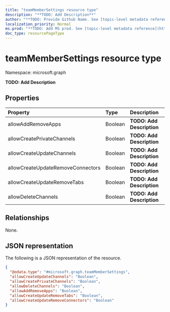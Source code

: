```yaml
---
title: "teamMemberSettings resource type"
description: "**TODO: Add Description**"
author: "**TODO: Provide Github Name. See [topic-level metadata reference](https://msgo.azurewebsites.net/add/document/guidelines/metadata.html#topic-level-metadata)**"
localization_priority: Normal
ms.prod: "**TODO: Add MS prod. See [topic-level metadata reference](https://msgo.azurewebsites.net/add/document/guidelines/metadata.html#topic-level-metadata)**"
doc_type: resourcePageType
---
```


# teamMemberSettings resource type

Namespace: microsoft.graph

**TODO: Add Description**

## Properties
|Property|Type|Description|
|:---|:---|:---|
|allowAddRemoveApps|Boolean|**TODO: Add Description**|
|allowCreatePrivateChannels|Boolean|**TODO: Add Description**|
|allowCreateUpdateChannels|Boolean|**TODO: Add Description**|
|allowCreateUpdateRemoveConnectors|Boolean|**TODO: Add Description**|
|allowCreateUpdateRemoveTabs|Boolean|**TODO: Add Description**|
|allowDeleteChannels|Boolean|**TODO: Add Description**|

## Relationships
None.

## JSON representation
The following is a JSON representation of the resource.
<!-- {
  "blockType": "resource",
  "@odata.type": "microsoft.graph.teamMemberSettings"
}
-->
``` json
{
  "@odata.type": "#microsoft.graph.teamMemberSettings",
  "allowCreateUpdateChannels": "Boolean",
  "allowCreatePrivateChannels": "Boolean",
  "allowDeleteChannels": "Boolean",
  "allowAddRemoveApps": "Boolean",
  "allowCreateUpdateRemoveTabs": "Boolean",
  "allowCreateUpdateRemoveConnectors": "Boolean"
}
```

